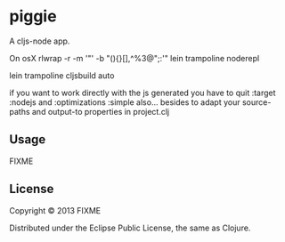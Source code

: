 # piggie

A cljs-node app.


On osX
rlwrap -r -m  '\"' -b "(){}[],^%3@\";:'" lein trampoline noderepl

lein trampoline cljsbuild auto


if you want to work directly with the js generated you have to quit :target :nodejs and :optimizations :simple also... besides to adapt your source-paths and output-to properties in project.clj

## Usage

FIXME

## License

Copyright © 2013 FIXME

Distributed under the Eclipse Public License, the same as Clojure.
